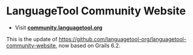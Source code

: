 LanguageTool Community Website
==============================

* Visit **[community.languagetool.org](https://community.languagetool.org)**

This is the update of https://github.com/languagetool-org/languagetool-community-website,
now based on Grails 6.2.
